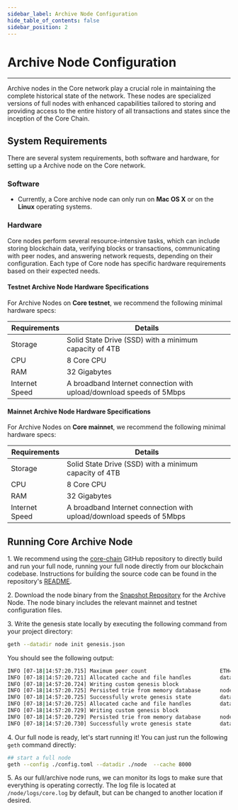 ```yaml
---
sidebar_label: Archive Node Configuration
hide_table_of_contents: false
sidebar_position: 2
---
```


# Archive Node Configuration
---

Archive nodes in the Core network play a crucial role in maintaining the complete historical state of the network. These nodes are specialized versions of full nodes with enhanced capabilities tailored to storing and providing access to the entire history of all transactions and states since the inception of the Core Chain.  

## System Requirements

There are several system requirements, both software and hardware, for setting up a Archive node on the Core network.

### Software

* Currently, a Core archive node can only run on **Mac OS X** or on the **Linux** operating systems.

### Hardware

Core nodes perform several resource-intensive tasks, which can include storing blockchain data, verifying blocks or transactions, communicating with peer nodes, and answering network requests, depending on their configuration. Each type of Core node has specific hardware requirements based on their expected needs.

#### Testnet Archive Node Hardware Specifications

For Archive Nodes on **Core testnet**, we recommend the following minimal hardware specs:

| Requirements   | Details                                                                                                 |  
|----------------|---------------------------------------------------------------------------------------------------------|
| Storage        | Solid State Drive (SSD) with a minimum capacity of 4TB                                                  |
| CPU            | 8 Core CPU                                                                                              |
| RAM            | 32 Gigabytes                                                                                            |
| Internet Speed | A broadband Internet connection with upload/download speeds of 5Mbps                                    |


#### Mainnet Archive Node Hardware Specifications

For Archive Nodes on **Core mainnet**, we recommend the following minimal hardware specs:


| Requirements   | Details                                                                                                 |  
|----------------|---------------------------------------------------------------------------------------------------------|
| Storage        | Solid State Drive (SSD) with a minimum capacity of 4TB                                                  |
| CPU            | 8 Core CPU                                                                                              |
| RAM            | 32 Gigabytes                                                                                            |
| Internet Speed | A broadband Internet connection with upload/download speeds of 5Mbps                                    |


## Running Core Archive Node
1\. We recommend using the [core-chain](https://github.com/coredao-org/core-chain) GitHub repository to directly build and run your full node, running your full node directly from our blockchain codebase. Instructions for building the source code can be found in the repository's [README](https://github.com/coredao-org/core-chain#building-the-source).

2\. Download the node binary from the [Snapshot Repository](https://github.com/coredao-org/core-snapshots?tab=readme-ov-file#archive-full) for the Archive Node. The node binary includes the relevant mainnet and testnet configuration files. 

3\. Write the genesis state locally by executing the following command from your project directory:

```bash
geth --datadir node init genesis.json
```

You should see the following output:

```bash
INFO [07-18|14:57:20.715] Maximum peer count                       ETH=25 LES=0 total=25
INFO [07-18|14:57:20.721] Allocated cache and file handles         database=/Users/jackcrypto/go/core-chain/node/geth/chaindata cache=16 handles=16
INFO [07-18|14:57:20.724] Writing custom genesis block 
INFO [07-18|14:57:20.725] Persisted trie from memory database      nodes=25 size=87.18kB time=226.129µs gcnodes=0 gcsize=0.00B gctime=0s livenodes=1 livesize=0.00B
INFO [07-18|14:57:20.725] Successfully wrote genesis state         database=chaindata                             hash=d90508…5c034a
INFO [07-18|14:57:20.725] Allocated cache and file handles         database=/Users/jackcrypto/go/core-chain/node/geth/lightchaindata cache=16 handles=16
INFO [07-18|14:57:20.729] Writing custom genesis block 
INFO [07-18|14:57:20.729] Persisted trie from memory database      nodes=25 size=87.18kB time=178.332µs gcnodes=0 gcsize=0.00B gctime=0s livenodes=1 livesize=0.00B
INFO [07-18|14:57:20.730] Successfully wrote genesis state         database=lightchaindata                             hash=d90508…5c034a
```

4\. Our full node is ready, let's start running it! You can just run the following `geth` command directly:

```bash
## start a full node
geth --config ./config.toml --datadir ./node  --cache 8000
```

5\. As our full/archive node runs, we can monitor its logs to make sure that everything is operating correctly. The log file is located at `/node/logs/core.log` by default, but can be changed to another location if desired.
